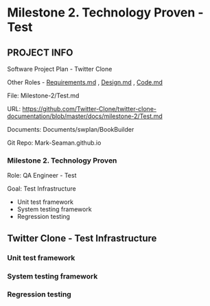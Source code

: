 # Milestone 2. Technology Proven - Test
## PROJECT INFO
Software Project Plan - Twitter Clone

Other Roles - [Requirements.md](https://github.com/Twitter-Clone/twitter-clone-documentation/blob/master/docs/milestone-2/Requirements.md) , 
[Design.md](https://github.com/Twitter-Clone/twitter-clone-documentation/blob/master/docs/milestone-2/Design.md) , 
[Code.md](https://github.com/Twitter-Clone/twitter-clone-documentation/blob/master/docs/milestone-2/Code.md)

File: Milestone-2/Test.md

 URL: https://github.com/Twitter-Clone/twitter-clone-documentation/blob/master/docs/milestone-2/Test.md 

Documents: Documents/swplan/BookBuilder

Git Repo: Mark-Seaman.github.io

### Milestone 2. Technology Proven
Role: QA Engineer - Test

Goal: Test Infrastructure

- Unit test framework
- System testing framework
- Regression testing

## Twitter Clone - Test Infrastructure
### Unit test framework
### System testing framework
### Regression testing
